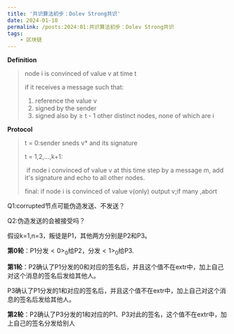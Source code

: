 ```yaml
---
title: '共识算法初步：Dolev Strong共识'
date: 2024-01-10
permalink: /posts:2024:01:共识算法初步：Dolev Strong共识
tags:
    - 区块链
---
```


**Definition**

> node i is convinced of value v at time t
>
> if it receives a message such that:
>
> 1. reference the value v
> 2. signed by the sender
> 3. signed also by $\geq$ t - 1 other distinct nodes, none of which are i

**Protocol**

> t = 0:sender sneds v* and its signature
>
> t = 1,2,...,k+1:
>
> ​	if node i convinced of value v at this time step by a message m, add it's signature and echo to all other nodes.
>
> final: if node i is convinced of value v(only) output v;if many ,abort

Q1:corrupted节点可能伪造发送、不发送？

Q2:伪造发送的会被接受吗？

假设k=1,n=3，叛徒是P1，其他两方分别是P2和P3。

**第0轮**：P1分发$<0>_0$给P2，分发$<1>_0$给P3.

**第1轮**：P2确认了P1分发的0和对应的签名后，并且这个值不在extr中，加上自己对这个消息的签名后发给其他人。

​			  P3确认了P1分发的1和对应的签名后，并且这个值不在extr中，加上自己对这个消息的签名后发给其他人。

**第2轮**：P2确认了P3分发的1和对应的P1、P3对此的签名，这个值不在extr中，加上自己的签名分发给别人

